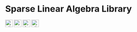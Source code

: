 # Sparse Linear Algebra Library

[<img alt="github" src="https://img.shields.io/badge/github-lokyhark/spalinalg-2e2459?style=for-the-badge&logo=github" height="24">](https://github.com/lokyhark/spalinalg)
[<img alt="crates.io" src="https://img.shields.io/crates/v/spalinalg.svg?style=for-the-badge&color=ffc832&logo=rust" height="24">](https://crates.io/crates/spalinalg)
[<img alt="docs.rs" src="https://img.shields.io/badge/docs.rs-spalinalg-a72145?style=for-the-badge&logo=docs.rs" height="24">](https://docs.rs/spalinalg)
[<img alt="github actions" src="https://img.shields.io/github/workflow/status/lokyhark/spalinalg/default?color=0b7261&label=Actions&logo=GitHub%20Actions&logoColor=white&style=for-the-badge" height="24">](https://github.com/lokyhark/spalinalg/actions/workflows/default.yaml)
